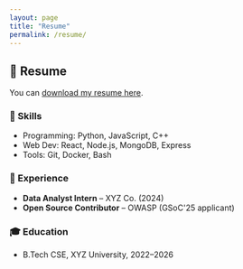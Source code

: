 ```yaml
---
layout: page
title: "Resume"
permalink: /resume/
---
```


## 📄 Resume

You can [download my resume here](./assets/resume.pdf).

### 🧠 Skills
- Programming: Python, JavaScript, C++
- Web Dev: React, Node.js, MongoDB, Express
- Tools: Git, Docker, Bash

### 💼 Experience
- **Data Analyst Intern** – XYZ Co. (2024)
- **Open Source Contributor** – OWASP (GSoC'25 applicant)

### 🎓 Education
- B.Tech CSE, XYZ University, 2022–2026
